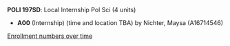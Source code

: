 **POLI 197SD**: Local Internship Pol Sci (4 units)

- **A00** (Internship) (time and location TBA) by Nichter, Maysa (A16714546)

[Enrollment numbers over time](./POLI197SD.tsv)
